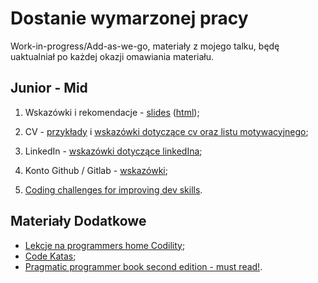 # Dostanie wymarzonej pracy

Work-in-progress/Add-as-we-go, materiały z mojego talku, będę uaktualniał po każdej okazji omawiania materiału.

## Junior - Mid

1. Wskazówki i rekomendacje - [slides](slides/index.pdf) ([html](slides/));

2. CV - [przykłady](cv/) i [wskazówki dotyczące cv oraz listu motywacyjnego](cv/wskazowki.md);

3. LinkedIn - [wskazówki dotyczące linkedIna](linkedIn);

4. Konto Github / Gitlab - [wskazówki](github/README.md);

5. [Coding challenges for improving dev skills](https://github.com/wojciech11/cracking_coding_challenges).

## Materiały Dodatkowe

- [Lekcje na programmers home Codility](https://app.codility.com/programmers/lessons/1-iterations/);
- [Code Katas](http://codekata.com);
- [Pragmatic programmer book second edition - must read!](https://www.amazon.com/Pragmatic-Programmer-journey-mastery-Anniversary-dp-0135957052/dp/0135957052).
